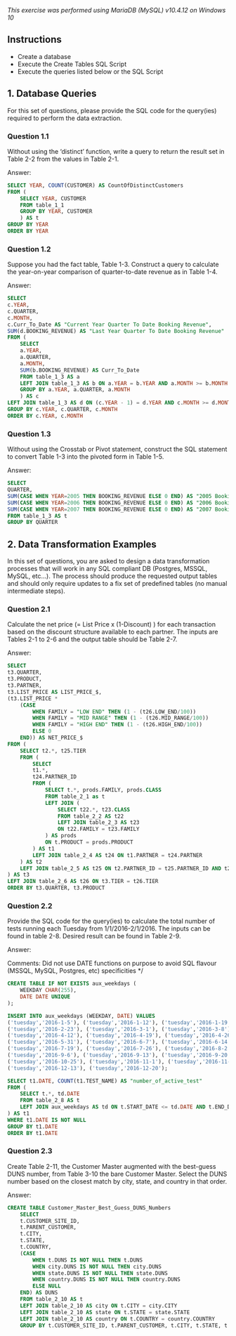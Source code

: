 _This exercise was performed using MariaDB (MySQL) v10.4.12 on Windows 10_

## Instructions
* Create a database
* Execute the Create Tables SQL Script
* Execute the queries listed below or the SQL Script

## 1. Database Queries

For this set of questions, please provide the SQL code for the query(ies) required to perform the data extraction.

### Question 1.1

Without using the ‘distinct’ function, write a query to return the result set in Table 2-2 from the values in Table 2-1.

Answer:
```SQL
SELECT YEAR, COUNT(CUSTOMER) AS CountOfDistinctCustomers
FROM (
	SELECT YEAR, CUSTOMER
	FROM table_1_1
	GROUP BY YEAR, CUSTOMER
	) AS t
GROUP BY YEAR
ORDER BY YEAR
```

### Question 1.2

Suppose you had the fact table, Table 1-3. Construct a query to calculate the year-on-year comparison of quarter-to-date revenue as in Table 1-4.

Answer:
```SQL
SELECT
c.YEAR,
c.QUARTER,
c.MONTH,
c.Curr_To_Date AS "Current Year Quarter To Date Booking Revenue",
SUM(d.BOOKING_REVENUE) AS "Last Year Quarter To Date Booking Revenue"
FROM (
	SELECT
	a.YEAR,
	a.QUARTER,
	a.MONTH,
	SUM(b.BOOKING_REVENUE) AS Curr_To_Date
	FROM table_1_3 AS a
	LEFT JOIN table_1_3 AS b ON a.YEAR = b.YEAR AND a.MONTH >= b.MONTH AND a.QUARTER = b.QUARTER
	GROUP BY a.YEAR, a.QUARTER, a.MONTH
	) AS c
LEFT JOIN table_1_3 AS d ON (c.YEAR - 1) = d.YEAR AND c.MONTH >= d.MONTH AND c.QUARTER = d.QUARTER
GROUP BY c.YEAR, c.QUARTER, c.MONTH
ORDER BY c.YEAR, c.MONTH
```

### Question 1.3

Without using the Crosstab or Pivot statement, construct the SQL statement to convert Table 1-3 into the pivoted form in Table 1-5.

Answer:
```SQL
SELECT
QUARTER,
SUM(CASE WHEN YEAR=2005 THEN BOOKING_REVENUE ELSE 0 END) AS "2005 Bookings",
SUM(CASE WHEN YEAR=2006 THEN BOOKING_REVENUE ELSE 0 END) AS "2006 Bookings",
SUM(CASE WHEN YEAR=2007 THEN BOOKING_REVENUE ELSE 0 END) AS "2007 Bookings"
FROM table_1_3 AS t
GROUP BY QUARTER
```
## 2. Data Transformation Examples

In this set of questions, you are asked to design a data transformation processes that will work in any SQL compliant DB (Postgres, MSSQL, MySQL, etc…). The process should produce the requested output tables and should only require updates to a fix set of predefined tables (no manual intermediate steps).

### Question 2.1

Calculate the net price (= List Price x (1-Discount) ) for each transaction based on the discount structure available to each partner.  The inputs are Tables 2-1 to 2-6 and the output table should be Table 2-7.

Answer:
```SQL
SELECT 
t3.QUARTER,
t3.PRODUCT,
t3.PARTNER,
t3.LIST_PRICE AS LIST_PRICE_$,
(t3.LIST_PRICE * 
	(CASE 
		WHEN FAMILY = "LOW END" THEN (1 - (t26.LOW_END/100))
		WHEN FAMILY = "MID RANGE" THEN (1 - (t26.MID_RANGE/100))
		WHEN FAMILY = "HIGH END" THEN (1 - (t26.HIGH_END/100))
		ELSE 0
	END)) AS NET_PRICE_$
FROM (
	SELECT t2.*, t25.TIER
	FROM (
		SELECT 
		t1.*, 
		t24.PARTNER_ID
		FROM (
			SELECT t.*, prods.FAMILY, prods.CLASS
			FROM table_2_1 as t
			LEFT JOIN (
				SELECT t22.*, t23.CLASS
				FROM table_2_2 AS t22 
				LEFT JOIN table_2_3 AS t23 
				ON t22.FAMILY = t23.FAMILY
			) AS prods
			ON t.PRODUCT = prods.PRODUCT
		) AS t1
		LEFT JOIN table_2_4 AS t24 ON t1.PARTNER = t24.PARTNER
	) AS t2
	LEFT JOIN table_2_5 AS t25 ON t2.PARTNER_ID = t25.PARTNER_ID AND t2.CLASS = t25.CLASS
) AS t3
LEFT JOIN table_2_6 AS t26 ON t3.TIER = t26.TIER
ORDER BY t3.QUARTER, t3.PRODUCT
```

### Question 2.2

Provide the SQL code for the query(ies) to calculate the total number of tests running each Tuesday from 1/1/2016-2/1/2016. The inputs can be found in table 2-8. Desired result can be found in Table 2-9.

Answer:

Comments: Did not use DATE functions on purpose to avoid SQL flavour (MSSQL, MySQL, Postgres, etc) specificities */

```SQL
CREATE TABLE IF NOT EXISTS aux_weekdays (
	WEEKDAY CHAR(255),
	DATE DATE UNIQUE
);

INSERT INTO aux_weekdays (WEEKDAY, DATE) VALUES 
('tuesday','2016-1-5'), ('tuesday','2016-1-12'), ('tuesday','2016-1-19'), ('tuesday','2016-1-26'), ('tuesday','2016-2-2'), ('tuesday','2016-2-9'), ('tuesday','2016-2-16'),
('tuesday','2016-2-23'), ('tuesday','2016-3-1'), ('tuesday','2016-3-8'), ('tuesday','2016-3-15'), ('tuesday','2016-3-22'), ('tuesday','2016-3-29'), ('tuesday','2016-4-5'),
('tuesday','2016-4-12'), ('tuesday','2016-4-19'), ('tuesday','2016-4-26'), ('tuesday','2016-5-3'), ('tuesday','2016-5-10'), ('tuesday','2016-5-17'), ('tuesday','2016-5-24'),
('tuesday','2016-5-31'), ('tuesday','2016-6-7'), ('tuesday','2016-6-14'), ('tuesday','2016-6-21'), ('tuesday','2016-6-28'), ('tuesday','2016-7-5'), ('tuesday','2016-7-12'),
('tuesday','2016-7-19'), ('tuesday','2016-7-26'), ('tuesday','2016-8-2'), ('tuesday','2016-8-9'), ('tuesday','2016-8-16'), ('tuesday','2016-8-23'), ('tuesday','2016-8-30'),
('tuesday','2016-9-6'), ('tuesday','2016-9-13'), ('tuesday','2016-9-20'), ('tuesday','2016-9-27'), ('tuesday','2016-10-4'), ('tuesday','2016-10-11'), ('tuesday','2016-10-18'),
('tuesday','2016-10-25'), ('tuesday','2016-11-1'), ('tuesday','2016-11-8'), ('tuesday','2016-11-15'), ('tuesday','2016-11-22'), ('tuesday','2016-11-29'), ('tuesday','2016-12-6'),
('tuesday','2016-12-13'), ('tuesday','2016-12-20');

SELECT t1.DATE, COUNT(t1.TEST_NAME) AS "number_of_active_test"
FROM (
	SELECT t.*, td.DATE
	FROM table_2_8 AS t
	LEFT JOIN aux_weekdays AS td ON t.START_DATE <= td.DATE AND t.END_DATE >= td.DATE AND td.WEEKDAY = "tuesday"
) AS t1
WHERE t1.DATE IS NOT NULL
GROUP BY t1.DATE
ORDER BY t1.DATE
```

### Question 2.3

Create Table 2-11, the Customer Master augmented with the best-guess DUNS number, from Table 3-10 the bare Customer Master. Select the DUNS number based on the closest match by city, state, and country in that order.

Answer:
```SQL
CREATE TABLE Customer_Master_Best_Guess_DUNS_Numbers
	SELECT 
	t.CUSTOMER_SITE_ID,
	t.PARENT_CUSTOMER,
	t.CITY,
	t.STATE,
	t.COUNTRY,
	(CASE 
		WHEN t.DUNS IS NOT NULL THEN t.DUNS
		WHEN city.DUNS IS NOT NULL THEN city.DUNS
		WHEN state.DUNS IS NOT NULL THEN state.DUNS
		WHEN country.DUNS IS NOT NULL THEN country.DUNS
		ELSE NULL
	END) AS DUNS
	FROM table_2_10 AS t
	LEFT JOIN table_2_10 AS city ON t.CITY = city.CITY
	LEFT JOIN table_2_10 AS state ON t.STATE = state.STATE
	LEFT JOIN table_2_10 AS country ON t.COUNTRY = country.COUNTRY
	GROUP BY t.CUSTOMER_SITE_ID, t.PARENT_CUSTOMER, t.CITY, t.STATE, t.COUNTRY
```
